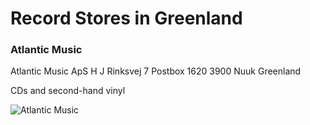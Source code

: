 # Record Stores in Greenland

### Atlantic Music

Atlantic Music ApS 
H J Rinksvej 7 
Postbox 1620 
3900 Nuuk 
Greenland

CDs and second-hand vinyl

![Atlantic Music](https://discogslabs.imgix.net/vinylhub/560825f4088a63001133f2c3.jpg?auto=compress%2Cformat&fit=max&fm=jpg&h=2000&w=2000&s=a87cfb7c4ccf4cdc16d38f768c93b0c2 "Atlantic Music")


